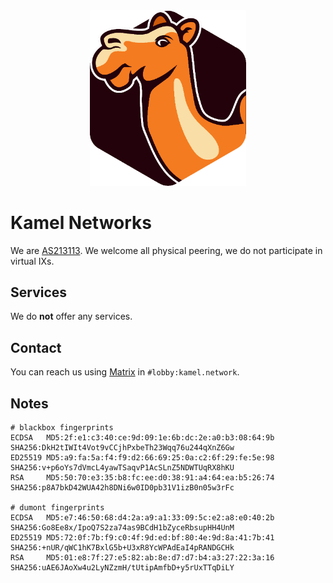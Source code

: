 <center><img src="https://raw.githubusercontent.com/kamelnetworks/site/master/kamelnetworks.png" width="250px"></center>

# Kamel Networks

We are [AS213113](https://www.peeringdb.com/net/23520).
We welcome all physical peering, we do not participate in virtual IXs.

## Services
We do __not__ offer any services.

## Contact

You can reach us using [Matrix](https://matrix.to/#/#lobby:kamel.network) in `#lobby:kamel.network`. 

## Notes

```
# blackbox fingerprints
ECDSA   MD5:2f:e1:c3:40:ce:9d:09:1e:6b:dc:2e:a0:b3:08:64:9b  SHA256:DkH2tIWIt4Vot9vCCjhPxbeTh23Wqq76u244qXnZ6Gw
ED25519 MD5:a9:fa:5a:f4:f9:d2:66:69:25:0a:c2:6f:29:fe:5e:98  SHA256:v+p6oYs7dVmcL4yawTSaqvP1AcSLnZ5NDWTUqRX8hKU
RSA     MD5:50:70:e3:35:b8:fc:ee:d0:38:91:a4:64:ea:b5:26:74  SHA256:p8A7bkD42WUA42h8DNi6w0ID0pb31V1izB0n05w3rFc

# dumont fingerprints
ECDSA   MD5:e7:46:50:68:d4:2a:a9:a1:33:09:5c:e2:a8:e0:40:2b  SHA256:Go8Ee8x/IpoQ7S2za74as9BCdH1bZyceRbsupHH4UnM
ED25519 MD5:72:0f:7b:f9:c0:4f:9d:ed:bf:80:4e:9d:8a:41:7b:41  SHA256:+nUR/qWC1hK7BxlG5b+U3xR8YcWPAdEaI4pRANDGCHk
RSA     MD5:01:e8:7f:27:e5:82:ab:8e:d7:d7:b4:a3:27:22:3a:16  SHA256:uAE6JAoXw4u2LyNZzmH/tUtipAmfbD+y5rUxTTqDiLY
```

